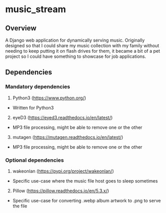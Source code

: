 # music_stream
## Overview
A Django web application for dynamically serving music. Originally designed so that I could share my music collection with my family without needing to keep putting it on flash drives for them, it became a bit of a pet project so I could have something to showcase for job applications.

## Dependencies
### Mandatory dependencies
1. Python3 (https://www.python.org/)
  * Written for Python3
2. eyeD3 (https://eyed3.readthedocs.io/en/latest/)
  * MP3 file processing, might be able to remove one or the other
3. mutagen (https://mutagen.readthedocs.io/en/latest/)
  * MP3 file processing, might be able to remove one or the other

### Optional dependencies
1. wakeonlan (https://pypi.org/project/wakeonlan/)
  * Specific use-case where the music file host goes to sleep sometimes
2. Pillow (https://pillow.readthedocs.io/en/5.3.x/)
  * Specific use-case for converting .webp album artwork to .png to serve the file
